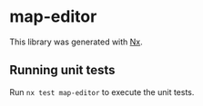 # map-editor

This library was generated with [Nx](https://nx.dev).

## Running unit tests

Run `nx test map-editor` to execute the unit tests.
